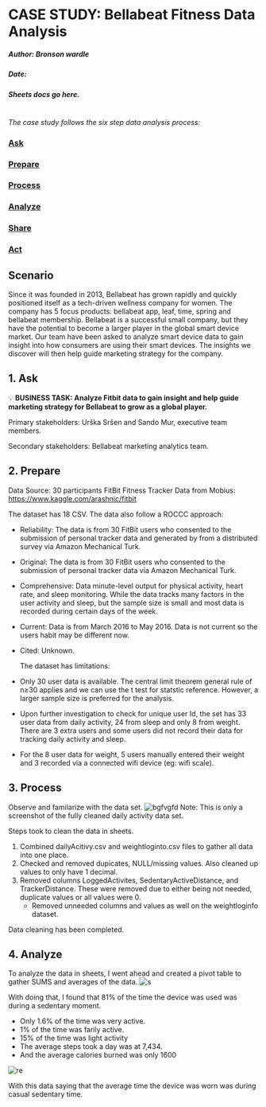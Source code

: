 # CASE STUDY: Bellabeat Fitness Data Analysis 
##### Author: Bronson wardle 

##### Date:

##### Sheets docs go here. 

##### 

#

_The case study follows the six step data analysis process:_

###  [Ask](#1-ask)
###  [Prepare](#2-prepare)
###  [Process](#3-process)
###  [Analyze](#4-analyze)
###  [Share](#5-share)
###  [Act](#6-act)

## Scenario
Since it was founded in 2013, Bellabeat has grown rapidly and quickly positioned itself as a tech-driven wellness company for women. The company has 5 focus products: bellabeat app, leaf, time, spring and bellabeat membership. Bellabeat is a successful small company, but they have the potential to become a larger player in the global smart device market. Our team have been asked to analyze smart device data to gain insight into how consumers are using their smart devices. The insights we discover will then help guide marketing strategy for the company. 

## 1. Ask
💡 **BUSINESS TASK: Analyze Fitbit data to gain insight and help guide marketing strategy for Bellabeat to grow as a global player.**

Primary stakeholders: Urška Sršen and Sando Mur, executive team members.

Secondary stakeholders: Bellabeat marketing analytics team.

## 2. Prepare 
Data Source: 30 participants FitBit Fitness Tracker Data from Mobius: https://www.kaggle.com/arashnic/fitbit

The dataset has 18 CSV. The data also follow a ROCCC approach:

- Reliability: The data is from 30 FitBit users who consented to the submission of personal tracker data and generated by from a distributed survey via Amazon Mechanical Turk. 
- Original: The data is from 30 FitBit users who consented to the submission of personal tracker data via Amazon  Mechanical Turk.
- Comprehensive: Data minute-level output for physical activity, heart rate, and sleep monitoring. While the data tracks many factors in the user activity and sleep, but the sample size is small and most data is recorded during certain days of the week. 
- Current: Data is from March 2016 to May 2016. Data is not current so the users habit may be different now. 
- Cited: Unknown. 

  The dataset has limitations:

- Only 30 user data is available. The central limit theorem general rule of n≥30 applies and we can use the t test for statstic reference. However, a larger sample size is preferred for the analysis.
- Upon further investigation to check for unique user Id, the set has 33 user data from daily activity, 24 from sleep and only 8 from weight. There are 3 extra users and some users did not record their data for tracking daily activity and sleep. 
- For the 8 user data for weight, 5 users manually entered their weight and 3 recorded via a connected wifi device (eg: wifi scale).

## 3. Process

Observe and familarize with the data set. 
![bgfvgfd](https://github.com/user-attachments/assets/6fd986ff-7b2a-4609-9640-3eabdb14694e)
Note: This is only a screenshot of the fully cleaned daily activity data set. 

Steps took to clean the data in sheets. 

1. Combined dailyAcitivy.csv and weightloginto.csv files to gather all data into one place.
2. Checked and removed dupicates, NULL/missing values. Also cleaned up values to only have 1 decimal. 
3. Removed columns LoggedActivites, SedentaryActiveDistance, and TrackerDistance. These were removed due to either being not needed, duplicate values or all values were 0.
   - Removed unneeded columns and values as well on the weightloginfo dataset.

Data cleaning has been completed. 

## 4. Analyze 

To analyze the data in sheets, I went ahead and created a pivot table to gather SUMS and averages of the data. 
![s](https://github.com/user-attachments/assets/f69d3a99-e6e1-4c71-8ea0-9c018c00b347)


With doing that, I found that 81% of the time the device was used was during a sedentary moment. 
- Only 1.6% of the time was very active.
- 1% of the time was farily active.
- 15% of the time was light activity
- The average steps took a day was at 7,434.
- And the average calories burned was only 1600 

![re](https://github.com/user-attachments/assets/664a1fc7-5efb-4138-b5b2-f68a3bcb1b7d)

With this data saying that the average time the device was worn was during casual sedentary time. 


